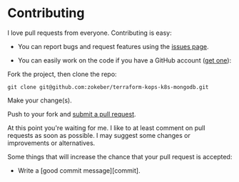 # Contributing

I love pull requests from everyone. Contributing is easy:

* You can report bugs and request features using the [issues page][issues].

[issues]: https://github.com/zokeber/terraform-kops-k8s-mongodb/issues

* You can easily work on the code if you have a GitHub account ([get one][github]):

[github]: https://github.com/join

Fork the project, then clone the repo:

    git clone git@github.com:zokeber/terraform-kops-k8s-mongodb.git

Make your change(s).

Push to your fork and [submit a pull request][pr].

[pr]: https://github.com/zokeber/terraform-kops-k8s-mongodb/compare/

At this point you're waiting for me. I like to at least comment on pull requests
as soon as possible. I may suggest some changes or improvements or alternatives.

Some things that will increase the chance that your pull request is accepted:

* Write a [good commit message][commit].